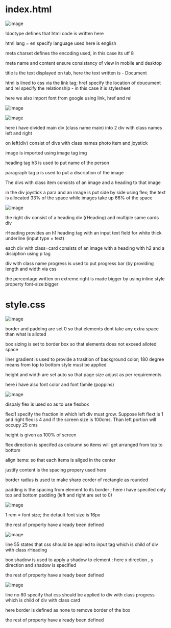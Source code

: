 # index.html

![image](https://github.com/EaswaranPottiK/Assignment7ActiveGamesTemplate/assets/38095510/c416af24-55eb-4e47-b929-f1cf64d8cb72)

!doctype defines that html code is written here

html lang = en specify language used here is english

meta charset defines the encoding used, in this case its utf 8

meta name and content ensure consistancy of view in mobile and desktop

title is the text displayed on tab, here the text written is - Document

html is lined to css via the link tag; href specify the location of doucument and rel specify the relationship - in this case it is stylesheet 

here we also import font from google using link, href and rel

![image](https://github.com/EaswaranPottiK/Assignment7ActiveGamesTemplate/assets/38095510/ee0bf7d9-ff7e-40a5-9108-eecaeb3cc4be)

![image](https://github.com/EaswaranPottiK/Assignment7ActiveGamesTemplate/assets/38095510/e3f89ff5-e017-48d9-a0dd-43f300095291)


here i have divided main div (class name main) into 2 div with class names left and right 

on left(div) consist of divs with class names photo item and joystick

image is imported using image tag img

heading tag h3 is used to put name of the person 

paragraph tag p is used to put a  discription of the image 

The divs with class item consists of an image and a heading to that image 

in the div joystick a para and an image is put side by side using flex; the text is allocated 33% of the space while images take up 66% of the space 

![image](https://github.com/EaswaranPottiK/Assignment7ActiveGamesTemplate/assets/38095510/6a35f7fb-6c4f-46c3-a679-9bcdfda93e8a)

the right div consist of a heading div (rHeading) and multiple same cards div

rHeading provides an h1 heading tag with an input text field for white thick underline (input type = text)

each div with class=card consists of an image with a heading with h2 and a disciption using p tag

div with class name progress is used to put progress bar (by providing length and width via css

the percentage written on extreme right is made bigger by using inline style property font-size:bigger


# style.css

![image](https://github.com/EaswaranPottiK/Assignment7ActiveGamesTemplate/assets/38095510/3db20ef8-a0e8-41c5-8d00-5fcdcabe8cd5)

border and padding are set 0 so that elements dont take any extra space than what is alloted

box sizing is set to border box so that elements does not exceed alloted space 

liner gradient is used to provide a trasition of background color; 180 degree means from top to bottom style must be applied 

height and width are set auto so that page size adjust as per requirements

here i have also font color and font famile (poppins)

![image](https://github.com/EaswaranPottiK/Assignment7ActiveGamesTemplate/assets/38095510/d5407b0b-5fa8-40e5-8d48-3238038ae724)

dispaly flex is used so as to use flexbox

flex:1 specify the fraction in which left div must grow. Suppose left flext is 1 and right flex is 4 and if the screen size is 100cms. Than left portion will occupy 25 cms

height is given as 100% of screen

flex direction is specifed as coloumn so items will get arranged from top to bottom 

align items: so that each items is aliged in the center 

justify content is the spacing propery used here

border radius is used to make sharp corder of rectangle as rounded

padding is the spacing from element to its border ; here i have specifed only top and bottom padding (left and right are set to 0)

![image](https://github.com/EaswaranPottiK/Assignment7ActiveGamesTemplate/assets/38095510/58bf0c5d-6d2f-49a0-9299-559378774da1)

1 rem = font size; the default font size is 16px

the rest of property have already been defined 

![image](https://github.com/EaswaranPottiK/Assignment7ActiveGamesTemplate/assets/38095510/a081c8b4-cd8d-49e9-a866-f028d9456ec4)

line 55 states that css should be applied to input tag which is child of div with class rHeading

box shadow is used to apply a shadow to element : here x direction , y direction and shadow is specified 

the rest of property have already been defined 

![image](https://github.com/EaswaranPottiK/Assignment7ActiveGamesTemplate/assets/38095510/8c5ac10d-bee1-483b-ba6b-835034c6c06b)

line no 80 specify that css should be applied to div with class progress which is child of div with class card 

here border is defined as none to remove border of the box

the rest of property have already been defined 



























